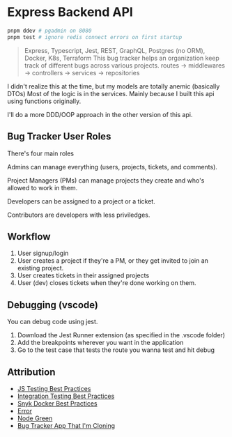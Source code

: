 # Express Backend API

```sh
pnpm ddev # pgadmin on 8080
pnpm test # ignore redis connect errors on first startup
```

> Express, Typescript, Jest, REST, GraphQL, Postgres (no ORM), Docker, K8s, Terraform
> This bug tracker helps an organization keep track of different bugs across various projects.
> routes -> middlewares -> controllers -> services -> repositories

I didn't realize this at the time, but my models are totally anemic (basically DTOs) 
Most of the logic is in the services. Mainly because I built this api using functions originally.

I'll do a more DDD/OOP approach in the other version of this api.

## Bug Tracker User Roles

There's four main roles

Admins can manage everything (users, projects, tickets, and comments).

Project Managers (PMs) can manage projects they create and who's allowed to work in them.

Developers can be assigned to a project or a ticket.

Contributors are developers with less priviledges.

## Workflow

1. User signup/login
2. User creates a project if they're a PM, or they get invited to join an existing project.
3. User creates tickets in their assigned projects
4. User (dev) closes tickets when they're done working on them.

## Debugging (vscode)

You can debug code using jest.

1. Download the Jest Runner extension (as specified in the .vscode folder)
2. Add the breakpoints wherever you want in the application
3. Go to the test case that tests the route you wanna test and hit debug

## Attribution

- [JS Testing Best Practices](https://github.com/goldbergyoni/javascript-testing-best-practices)
- [Integration Testing Best Practices](https://github.com/testjavascript/nodejs-integration-tests-best-practices)
- [Snyk Docker Best Practices](https://snyk.io/blog/10-best-practices-to-containerize-nodejs-web-applications-with-docker/)
- [Error](https://stackoverflow.com/questions/783818)
- [Node Green](https://node.green/)
- [Bug Tracker App That I'm Cloning](https://www.youtube.com/watch?v=vG824vBdYY8)
